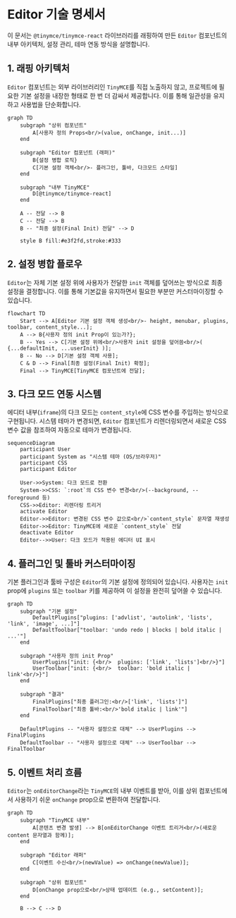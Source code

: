 # Editor 기술 명세서

이 문서는 `@tinymce/tinymce-react` 라이브러리를 래핑하여 만든 `Editor` 컴포넌트의 내부 아키텍처, 설정 관리, 테마 연동 방식을 설명합니다.

## 1. 래핑 아키텍처

`Editor` 컴포넌트는 외부 라이브러리인 `TinyMCE`를 직접 노출하지 않고, 프로젝트에 필요한 기본 설정을 내장한 형태로 한 번 더 감싸서 제공합니다. 이를 통해 일관성을 유지하고 사용법을 단순화합니다.

```mermaid
graph TD
    subgraph "상위 컴포넌트"
        A[사용자 정의 Props<br/>(value, onChange, init...)]
    end

    subgraph "Editor 컴포넌트 (래퍼)"
        B{설정 병합 로직}
        C[기본 설정 객체<br/>- 플러그인, 툴바, 다크모드 스타일]
    end

    subgraph "내부 TinyMCE"
        D[@tinymce/tinymce-react]
    end

    A -- 전달 --> B
    C -- 전달 --> B
    B -- "최종 설정(Final Init) 전달" --> D

    style B fill:#e3f2fd,stroke:#333
```

## 2. 설정 병합 플로우

`Editor`는 자체 기본 설정 위에 사용자가 전달한 `init` 객체를 덮어쓰는 방식으로 최종 설정을 결정합니다. 이를 통해 기본값을 유지하면서 필요한 부분만 커스터마이징할 수 있습니다.

```mermaid
flowchart TD
    Start --> A[Editor 기본 설정 객체 생성<br/>- height, menubar, plugins, toolbar, content_style...];
    A --> B{사용자 정의 init Prop이 있는가?};
    B -- Yes --> C[기본 설정 위에<br/>사용자 init 설정을 덮어씀<br/>( {...defaultInit, ...userInit} )];
    B -- No --> D[기본 설정 객체 사용];
    C & D --> Final[최종 설정(Final Init) 확정];
    Final --> TinyMCE[TinyMCE 컴포넌트에 전달];
```

## 3. 다크 모드 연동 시스템

에디터 내부(`iframe`)의 다크 모드는 `content_style`에 CSS 변수를 주입하는 방식으로 구현됩니다. 시스템 테마가 변경되면, `Editor` 컴포넌트가 리렌더링되면서 새로운 CSS 변수 값을 참조하여 자동으로 테마가 변경됩니다.

```mermaid
sequenceDiagram
    participant User
    participant System as "시스템 테마 (OS/브라우저)"
    participant CSS
    participant Editor

    User->>System: 다크 모드로 전환
    System->>CSS: `:root`의 CSS 변수 변경<br/>(--background, --foreground 등)
    CSS->>Editor: 리렌더링 트리거
    activate Editor
    Editor->>Editor: 변경된 CSS 변수 값으로<br/>`content_style` 문자열 재생성
    Editor->>Editor: TinyMCE에 새로운 `content_style` 전달
    deactivate Editor
    Editor-->>User: 다크 모드가 적용된 에디터 UI 표시
```

## 4. 플러그인 및 툴바 커스터마이징

기본 플러그인과 툴바 구성은 `Editor`의 기본 설정에 정의되어 있습니다. 사용자는 `init` prop에 `plugins` 또는 `toolbar` 키를 제공하여 이 설정을 완전히 덮어쓸 수 있습니다.

```mermaid
graph TD
    subgraph "기본 설정"
        DefaultPlugins["plugins: ['advlist', 'autolink', 'lists', 'link', 'image', ...]"]
        DefaultToolbar["toolbar: 'undo redo | blocks | bold italic | ...'"]
    end

    subgraph "사용자 정의 init Prop"
        UserPlugins["init: {<br/>  plugins: ['link', 'lists']<br/>}"]
        UserToolbar["init: {<br/>  toolbar: 'bold italic | link'<br/>}"]
    end

    subgraph "결과"
        FinalPlugins["최종 플러그인:<br/>['link', 'lists']"]
        FinalToolbar["최종 툴바:<br/>'bold italic | link'"]
    end

    DefaultPlugins -- "사용자 설정으로 대체" --> UserPlugins --> FinalPlugins
    DefaultToolbar -- "사용자 설정으로 대체" --> UserToolbar --> FinalToolbar
```

## 5. 이벤트 처리 흐름

`Editor`는 `onEditorChange`라는 `TinyMCE`의 내부 이벤트를 받아, 이를 상위 컴포넌트에서 사용하기 쉬운 `onChange` prop으로 변환하여 전달합니다.

```mermaid
graph TD
    subgraph "TinyMCE 내부"
        A[콘텐츠 변경 발생] --> B[onEditorChange 이벤트 트리거<br/>(새로운 content 문자열과 함께)];
    end

    subgraph "Editor 래퍼"
        C[이벤트 수신<br/>(newValue) => onChange(newValue)];
    end

    subgraph "상위 컴포넌트"
        D[onChange prop으로<br/>상태 업데이트 (e.g., setContent)];
    end

    B --> C --> D
```
